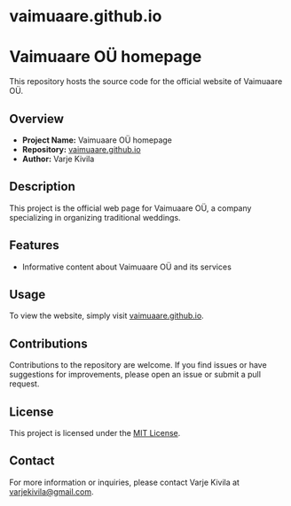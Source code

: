# vaimuaare.github.io

# Vaimuaare OÜ homepage

This repository hosts the source code for the official website of Vaimuaare OÜ.

## Overview

- **Project Name:** Vaimuaare OÜ homepage
- **Repository:** [vaimuaare.github.io](https://github.com/vaimuaare/vaimuaare.github.io)
- **Author:** Varje Kivila

## Description

This project is the official web page for Vaimuaare OÜ, a company specializing in organizing traditional weddings. 

## Features

- Informative content about Vaimuaare OÜ and its services

## Usage

To view the website, simply visit [vaimuaare.github.io](https://vaimuaare.github.io).

## Contributions

Contributions to the repository are welcome. 
If you find issues or have suggestions for improvements, please open an issue or submit a pull request.

## License

This project is licensed under the [MIT License](LICENSE).

## Contact

For more information or inquiries, please contact Varje Kivila at [varjekivila@gmail.com](mailto:varjekivila@gmail.com).
